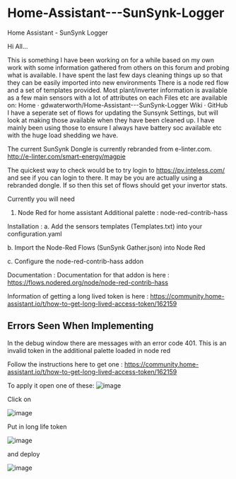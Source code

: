 # Home-Assistant---SunSynk-Logger
Home Assistant - SunSynk Logger 


 Hi All...

This is something I have been working on for a while based on my own work with some information gathered from others on this forum and probing what is available.
I have spent the last few days cleaning things up so that they can be easily imported into new environments 
There is a node red flow and a set of templates provided. 
Most plant/inverter information is available as a few main sensors with a lot of attributes on each 
Files etc are available on: Home · gdwaterworth/Home-Assistant---SunSynk-Logger Wiki · GitHub
I have a seperate set of flows for updating the Sunsynk Settings, but will look at making those available when they have been cleaned up.
I have mainly been using those to ensure I always have battery soc available etc with the huge load shedding we have.


The current SunSynk Dongle is currently rebranded from e-linter.com.
http://e-linter.com/smart-energy/magpie 

The quickest way to check would be to try login to https://pv.inteless.com/ and see if you can login to there. It may be you are actually using a rebranded dongle.
If so then this set of flows should get your invertor stats. 

Currently you will need 
1. Node Red for home assistant 
    Additional palette : node-red-contrib-hass
    
Installation : 
a. Add the sensors templates (Templates.txt) into your configuration.yaml

b. Import the Node-Red Flows (SunSynk Gather.json) into Node Red

c. Configure the node-red-contrib-hass addon 

Documentation : 
Documentation for that addon is here : https://flows.nodered.org/node/node-red-contrib-hass

Information of getting a long lived token is here : https://community.home-assistant.io/t/how-to-get-long-lived-access-token/162159


Errors Seen When Implementing 
-----------------------------
In the debug window there are messages with an error code 401. 
This is an invalid token in the additional palette loaded in node red

Follow the instructions here to get one : https://community.home-assistant.io/t/how-to-get-long-lived-access-token/162159

To apply it open one of these:
![image](https://user-images.githubusercontent.com/87119523/218645683-1021e79e-fbae-4ba9-a634-8d5f1d72dd28.png)

Click on 

![image](https://user-images.githubusercontent.com/87119523/218645778-884a839b-d2d7-4ab3-91d0-f42dfd7d8b11.png)

Put in long life token 

![image](https://user-images.githubusercontent.com/87119523/218645838-62b05bde-f985-4457-a2c5-36afa69aeda8.png)

and deploy

![image](https://user-images.githubusercontent.com/87119523/218646037-307de739-a71c-4872-92a7-c888c021cfe4.png)



